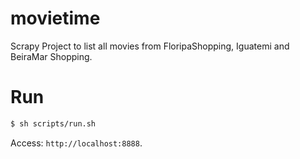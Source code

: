 # movietime
Scrapy Project to list all movies from FloripaShopping, Iguatemi and BeiraMar Shopping.

# Run

```sh
$ sh scripts/run.sh
```

Access: ``http://localhost:8888``.
